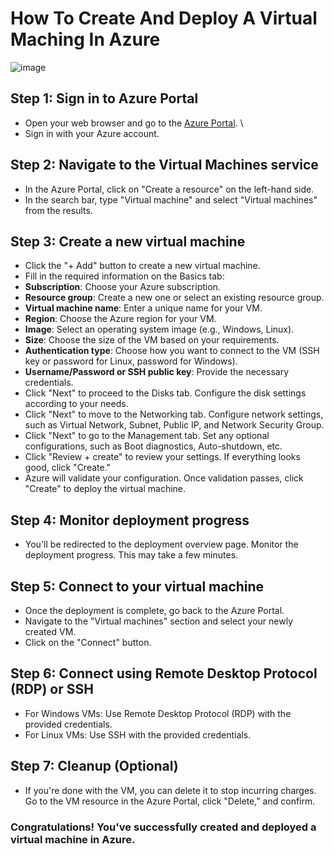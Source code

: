 # How To Create And Deploy A Virtual Maching In Azure   
![image](https://github.com/Ifyflorence/MyFirstRepo/assets/99063459/ca62baff-e5ba-476a-9950-5768734d3d44)
## Step 1: Sign in to Azure Portal
- Open your web browser and go to the [Azure Portal](https://portal.azure.com/).  \
- Sign in with your Azure account.
## Step 2: Navigate to the Virtual Machines service  
- In the Azure Portal, click on "Create a resource" on the left-hand side.
- In the search bar, type "Virtual machine" and select "Virtual machines" from the results.
## Step 3: Create a new virtual machine  
- Click the "+ Add" button to create a new virtual machine.
- Fill in the required information on the Basics tab:
- **Subscription**: Choose your Azure subscription.
- **Resource group**: Create a new one or select an existing resource group.
- **Virtual machine name**: Enter a unique name for your VM.
- **Region**: Choose the Azure region for your VM.
- **Image**: Select an operating system image (e.g., Windows, Linux).
- **Size**: Choose the size of the VM based on your requirements.
- **Authentication type**: Choose how you want to connect to the VM (SSH key or password for Linux, password for Windows).
- **Username/Password or SSH public key**: Provide the necessary credentials.
- Click "Next" to proceed to the Disks tab. Configure the disk settings according to your needs.
- Click "Next" to move to the Networking tab. Configure network settings, such as Virtual Network, Subnet, Public IP, and Network Security Group.
- Click "Next" to go to the Management tab. Set any optional configurations, such as Boot diagnostics, Auto-shutdown, etc.
- Click "Review + create" to review your settings. If everything looks good, click "Create."
- Azure will validate your configuration. Once validation passes, click "Create" to deploy the virtual machine.
## Step 4: Monitor deployment progress  
- You'll be redirected to the deployment overview page. Monitor the deployment progress. This may take a few minutes.
## Step 5: Connect to your virtual machine  
- Once the deployment is complete, go back to the Azure Portal.
- Navigate to the "Virtual machines" section and select your newly created VM.
- Click on the "Connect" button.
## Step 6: Connect using Remote Desktop Protocol (RDP) or SSH  
- For Windows VMs: Use Remote Desktop Protocol (RDP) with the provided credentials.
- For Linux VMs: Use SSH with the provided credentials.
## Step 7: Cleanup (Optional)  
- If you're done with the VM, you can delete it to stop incurring charges. Go to the VM resource in the Azure Portal, click "Delete," and confirm.
### Congratulations! You've successfully created and deployed a virtual machine in Azure.
